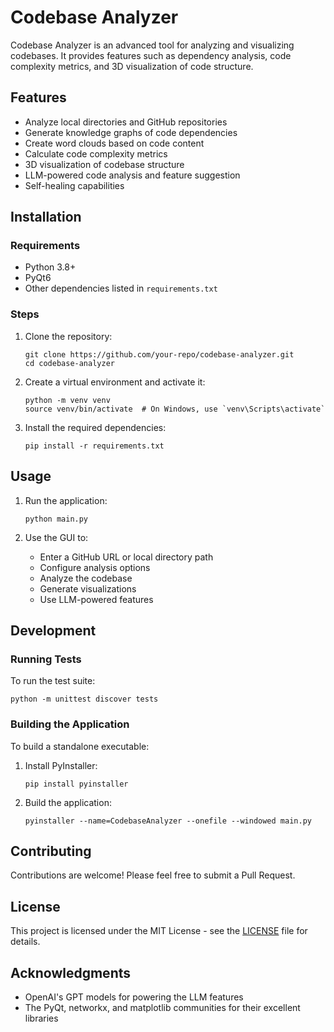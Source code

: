 # Codebase Analyzer

Codebase Analyzer is an advanced tool for analyzing and visualizing codebases. It provides features such as dependency analysis, code complexity metrics, and 3D visualization of code structure.

## Features

- Analyze local directories and GitHub repositories
- Generate knowledge graphs of code dependencies
- Create word clouds based on code content
- Calculate code complexity metrics
- 3D visualization of codebase structure
- LLM-powered code analysis and feature suggestion
- Self-healing capabilities

## Installation

### Requirements

- Python 3.8+
- PyQt6
- Other dependencies listed in `requirements.txt`

### Steps

1. Clone the repository:
   ```
   git clone https://github.com/your-repo/codebase-analyzer.git
   cd codebase-analyzer
   ```

2. Create a virtual environment and activate it:
   ```
   python -m venv venv
   source venv/bin/activate  # On Windows, use `venv\Scripts\activate`
   ```

3. Install the required dependencies:
   ```
   pip install -r requirements.txt
   ```

## Usage

1. Run the application:
   ```
   python main.py
   ```

2. Use the GUI to:
   - Enter a GitHub URL or local directory path
   - Configure analysis options
   - Analyze the codebase
   - Generate visualizations
   - Use LLM-powered features

## Development

### Running Tests

To run the test suite:

```
python -m unittest discover tests
```

### Building the Application

To build a standalone executable:

1. Install PyInstaller:
   ```
   pip install pyinstaller
   ```

2. Build the application:
   ```
   pyinstaller --name=CodebaseAnalyzer --onefile --windowed main.py
   ```

## Contributing

Contributions are welcome! Please feel free to submit a Pull Request.

## License

This project is licensed under the MIT License - see the [LICENSE](LICENSE) file for details.

## Acknowledgments

- OpenAI's GPT models for powering the LLM features
- The PyQt, networkx, and matplotlib communities for their excellent libraries